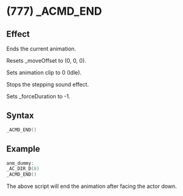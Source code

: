 # (777) _ACMD_END

## Effect

Ends the current animation.

Resets _moveOffset to (0, 0, 0).

Sets animation clip to 0 (Idle).

Stops the stepping sound effect.

Sets _forceDuration to -1.

## Syntax

```c
_ACMD_END()
```

## Example

```c
anm_dummy:
_AC_DIR_D(8)
_ACMD_END()
```

The above script will end the animation after facing the actor down.

